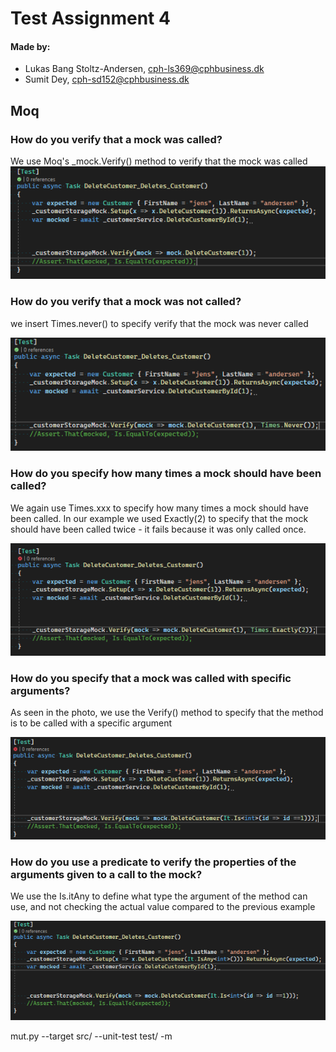 # Test Assignment 4

#### Made by: ####

* Lukas Bang Stoltz-Andersen, cph-ls369@cphbusiness.dk
* Sumit Dey, cph-sd152@cphbusiness.dk


## Moq
### How do you verify that a mock was called?
We use Moq's _mock.Verify() method to verify that the mock was called
![alt text](Pictures/verifymock.PNG "Title")


### How do you verify that a mock was not called?
we insert Times.never() to specify verify that the mock was never called

![alt text](Pictures/notcalledmock.PNG "Title")
### How do you specify how many times a mock should have been called?
We again use Times.xxx to specify how many times a mock should have been called. In our example we used Exactly(2) to specify that the mock should have been called twice - it fails because it was only called once. 

![alt text](Pictures/exactlymock.PNG "Title")
### How do you specify that a mock was called with specific arguments?
As seen in the photo, we use the Verify() method to specify that the method is to be called with a specific argument

![alt text](Pictures/specifyargument.PNG "Title")
### How do you use a predicate to verify the properties of the arguments given to a call to the mock?
We use the Is.itAny to define what type the argument of the method can use, and not checking the actual value compared to the previous example

![alt text](Pictures/predicate.PNG "Title")

mut.py --target src/ --unit-test test/ -m
